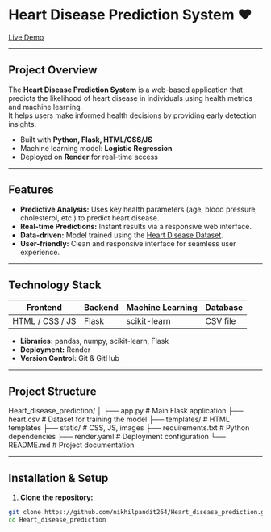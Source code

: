# Heart Disease Prediction System ❤️
[Live Demo](https://heart-disease-prediction-1-y921.onrender.com) 

---

## **Project Overview**

The **Heart Disease Prediction System** is a web-based application that predicts the likelihood of heart disease in individuals using health metrics and machine learning.  
It helps users make informed health decisions by providing early detection insights.

- Built with **Python, Flask, HTML/CSS/JS**
- Machine learning model: **Logistic Regression**
- Deployed on **Render** for real-time access  

---

## **Features**

- **Predictive Analysis:** Uses key health parameters (age, blood pressure, cholesterol, etc.) to predict heart disease.  
- **Real-time Predictions:** Instant results via a responsive web interface.  
- **Data-driven:** Model trained using the [Heart Disease Dataset](heart.csv).  
- **User-friendly:** Clean and responsive interface for seamless user experience.

---

## **Technology Stack**

| Frontend        | Backend       | Machine Learning | Database |
|-----------------|---------------|-----------------|----------|
| HTML / CSS / JS | Flask         | scikit-learn    | CSV file |

- **Libraries:** pandas, numpy, scikit-learn, Flask  
- **Deployment:** Render  
- **Version Control:** Git & GitHub  

---

## **Project Structure**

Heart_disease_prediction/
│
├── app.py # Main Flask application
├── heart.csv # Dataset for training the model
├── templates/ # HTML templates
├── static/ # CSS, JS, images
├── requirements.txt # Python dependencies
├── render.yaml # Deployment configuration
└── README.md # Project documentation


---

## **Installation & Setup**

1. **Clone the repository:**
```bash
git clone https://github.com/nikhilpandit264/Heart_disease_prediction.git
cd Heart_disease_prediction
